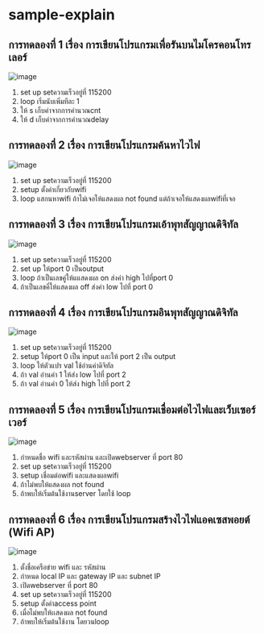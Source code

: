# sample-explain
## การทดลองที่ 1 เรื่อง การเขียนโปรแกรมเพื่อรันบนไมโครคอนโทรเลอร์
![image](https://user-images.githubusercontent.com/98943460/153704612-15337426-9eb5-425d-88e4-ee6db581bf10.png)
1. set up setความเร็วอยู่ที่ 115200
2. loop เริ่มนับเพิ่มทีละ 1 
3. ให้ s เก็บค่าจากการคำนวณcnt
4. ให้ d เก็บค่าจากการคำนวณdelay

## การทดลองที่ 2 เรื่อง การเขียนโปรแกรมค้นหาไวไฟ

![image](https://user-images.githubusercontent.com/98943460/153704570-cb105dc8-c36f-43db-893e-de23a2f0af5a.png)
1. set up setความเร็วอยู่ที่ 115200
2. setup ตั้งค่าเกี่ยวกับwifi
3. loop แสกนหาwifi ถ้าไม่เจอให้แสดงผล not found แต่ถ้าเจอให้แสดงผลwifiที่เจอ


## การทดลองที่ 3 เรื่อง การเขียนโปรแกรมเอ้าพุทสัญญาณดิจิทัล
![image](https://user-images.githubusercontent.com/98943460/153704661-5618b94e-801f-491c-b7ae-ef429475dea4.png)
1. set up setความเร็วอยู่ที่ 115200
2. set up ให้port 0 เป็นoutput
3. loop ถ้าเป็นเลขคู่ให้แแสดงผล on ส่งค่า high ไปที่port 0 
4. ถ้าเป็นเลขคี่ให้แสดงผล off ส่งค่า low ไปที่ port 0

## การทดลองที่ 4 เรื่อง การเขียนโปรแกรมอินพุทสัญญาณดิจิทัล

![image](https://user-images.githubusercontent.com/98943460/153704722-7e9c443e-c303-4dbe-bd64-6c246efc0975.png)
1. set up setความเร็วอยู่ที่ 115200
2. setup ให้port 0 เป็น input และให้ port 2 เป็น output
3. loop ให้ตัวแปร val ใช้อ่านค่าดิจิทัล
4. ถ้า val อ่านค่า 1 ให้ส่ง low ไปที่ port 2
5. ถ้า val อ่านค่า 0 ให้ส่ง high ไปที่ port 2

## การทดลองที่ 5 เรื่อง การเขียนโปรแกรมเชื่อมต่อไวไฟและเว็บเซอร์เวอร์

![image](https://user-images.githubusercontent.com/98943460/153704773-dd382718-8488-4ca8-ad30-bc063a3d3515.png)
1. กำหนดชื่อ wifi และรหัสผ่าน และเปิดwebserver ที่ port 80
2. set up setความเร็วอยู่ที่ 115200
3. setup เชื่อมต่อwifi และแสดงผลwifi
4. ถ้าไม่พบให้แสดงผล not found 
5. ถ้าพบให้เริ่มต้นใช้งานserver โดยใช้ loop

## การทดลองที่ 6 เรื่อง การเขียนโปรแกรมสร้างไวไฟแอคเซสพอยต์ (Wifi AP)

![image](https://user-images.githubusercontent.com/98943460/153704873-2a680be9-0b61-475b-9e4c-cb4b7459a733.png)
1. ตั้งชื่อเครือข่าย wifi และ รหัสผ่าน 
2. กำหนด local IP และ gateway IP และ subnet IP
3. เปิดwebserver ที่ port 80
4. set up setความเร็วอยู่ที่ 115200
5. setup ตั้งค่าaccess point
6. เมื่อไม่พบให้เเสดงผล not found
7. ถ้าพบให้เริ่มต้นใช้งาน โดยวนloop
